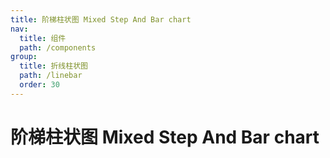 ```yaml
---
title: 阶梯柱状图 Mixed Step And Bar chart
nav:
  title: 组件
  path: /components
group:
  title: 折线柱状图
  path: /linebar
  order: 30
---
```


# 阶梯柱状图 Mixed Step And Bar chart

<code src="./.demos/stepbar.tsx"></code>
